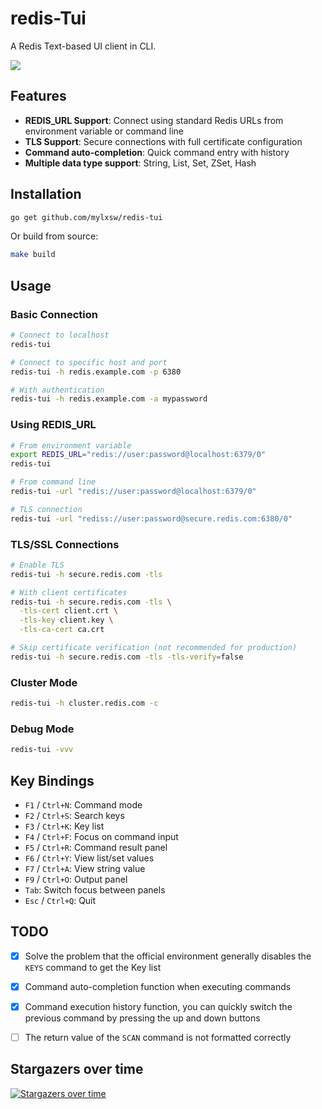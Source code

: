 # redis-Tui

A Redis Text-based UI client in CLI.

![](./preview.gif)

## Features

- **REDIS_URL Support**: Connect using standard Redis URLs from environment variable or command line
- **TLS Support**: Secure connections with full certificate configuration
- **Command auto-completion**: Quick command entry with history
- **Multiple data type support**: String, List, Set, ZSet, Hash

## Installation

```bash
go get github.com/mylxsw/redis-tui
```

Or build from source:
```bash
make build
```

## Usage

### Basic Connection
```bash
# Connect to localhost
redis-tui

# Connect to specific host and port
redis-tui -h redis.example.com -p 6380

# With authentication
redis-tui -h redis.example.com -a mypassword
```

### Using REDIS_URL
```bash
# From environment variable
export REDIS_URL="redis://user:password@localhost:6379/0"
redis-tui

# From command line
redis-tui -url "redis://user:password@localhost:6379/0"

# TLS connection
redis-tui -url "rediss://user:password@secure.redis.com:6380/0"
```

### TLS/SSL Connections
```bash
# Enable TLS
redis-tui -h secure.redis.com -tls

# With client certificates
redis-tui -h secure.redis.com -tls \
  -tls-cert client.crt \
  -tls-key client.key \
  -tls-ca-cert ca.crt

# Skip certificate verification (not recommended for production)
redis-tui -h secure.redis.com -tls -tls-verify=false
```

### Cluster Mode
```bash
redis-tui -h cluster.redis.com -c
```

### Debug Mode
```bash
redis-tui -vvv
```

## Key Bindings

- `F1` / `Ctrl+N`: Command mode
- `F2` / `Ctrl+S`: Search keys
- `F3` / `Ctrl+K`: Key list
- `F4` / `Ctrl+F`: Focus on command input
- `F5` / `Ctrl+R`: Command result panel
- `F6` / `Ctrl+Y`: View list/set values
- `F7` / `Ctrl+A`: View string value
- `F9` / `Ctrl+O`: Output panel
- `Tab`: Switch focus between panels
- `Esc` / `Ctrl+Q`: Quit

## TODO

- [x] Solve the problem that the official environment generally disables the `KEYS` command to get the Key list
- [x] Command auto-completion function when executing commands
- [x] Command execution history function, you can quickly switch the previous command by pressing the up and down buttons
- [ ] The return value of the `SCAN` command is not formatted correctly


## Stargazers over time

[![Stargazers over time](https://starchart.cc/mylxsw/redis-tui.svg)](https://starchart.cc/mylxsw/redis-tui)
